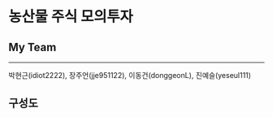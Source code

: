 # 농산물 주식 모의투자

## My Team
---------------
<p> 박현근(idiot2222), 장주언(jje951122), 이동건(donggeonL), 진예슬(yeseul111) </p>

## 구성도 
